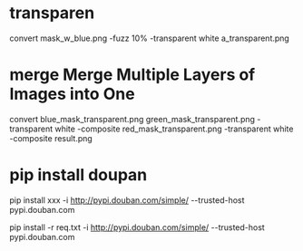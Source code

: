 # transparen 
convert mask_w_blue.png -fuzz 10% -transparent white a_transparent.png

# merge Merge Multiple Layers of Images into One
convert blue_mask_transparent.png green_mask_transparent.png -transparent white -composite red_mask_transparent.png -transparent white -composite result.png

# pip install doupan
pip install xxx -i http://pypi.douban.com/simple/ --trusted-host pypi.douban.com

pip install -r req.txt -i http://pypi.douban.com/simple/ --trusted-host pypi.douban.com

